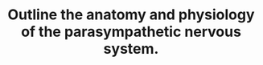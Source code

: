 ---
title: "Outline the anatomy and physiology of the parasympathetic nervous system."
entityType: SAQ
exam: PEX
college: CICM
year: 2017
sitting: A
question: 01
passRate: 32
EC_extraCredit:
- "An efficient way to answer this question was to describe the anatomy and physiology of both cranial and sacral sections together. High scoring answers included an outline of the relevant nerves, the various ganglia, neurotransmitters and physiological effects."
EC_errorsCommon:
- "Some candidates described the cellular basis of Nicotinic, Muscarinic and M1-M5 receptors which didn't attract marks."
---